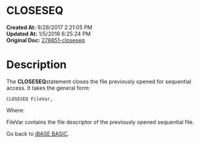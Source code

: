 # CLOSESEQ

**Created At:** 9/28/2017 2:21:05 PM  
**Updated At:** 1/5/2018 6:25:24 PM  
**Original Doc:** [278851-closeseq](https://docs.jbase.com/36868-jbase-basic/278851-closeseq)  


# Description 

The **CLOSESEQ**statement closes the file previously opened for sequential access. It takes the general form:

```
CLOSESEQ FileVar,
```

Where:

FileVar contains the file descriptor of the previously opened sequential file.



Go back to [jBASE BASIC](./../jbase-basic-programmers-reference-guide).
